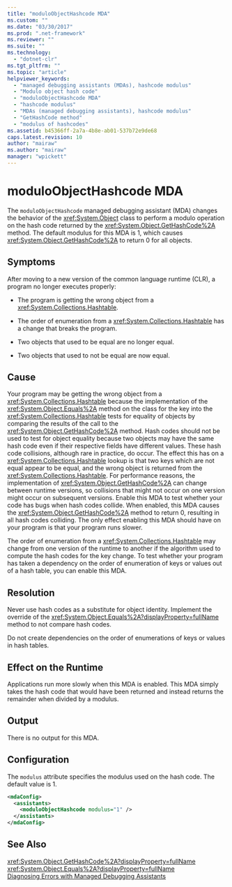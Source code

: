 ```yaml
---
title: "moduloObjectHashcode MDA"
ms.custom: ""
ms.date: "03/30/2017"
ms.prod: ".net-framework"
ms.reviewer: ""
ms.suite: ""
ms.technology: 
  - "dotnet-clr"
ms.tgt_pltfrm: ""
ms.topic: "article"
helpviewer_keywords: 
  - "managed debugging assistants (MDAs), hashcode modulus"
  - "Modulo object hash code"
  - "moduloObjectHashcode MDA"
  - "hashcode modulus"
  - "MDAs (managed debugging assistants), hashcode modulus"
  - "GetHashCode method"
  - "modulus of hashcodes"
ms.assetid: b45366ff-2a7a-4b8e-ab01-537b72e9de68
caps.latest.revision: 10
author: "mairaw"
ms.author: "mairaw"
manager: "wpickett"
---
```

# moduloObjectHashcode MDA
The `moduloObjectHashcode` managed debugging assistant (MDA) changes the behavior of the <xref:System.Object> class to perform a modulo operation on the hash code returned by the <xref:System.Object.GetHashCode%2A> method. The default modulus for this MDA is 1, which causes <xref:System.Object.GetHashCode%2A> to return 0 for all objects.  
  
## Symptoms  
 After moving to a new version of the common language runtime (CLR), a program no longer executes properly:  
  
-   The program is getting the wrong object from a <xref:System.Collections.Hashtable>.  
  
-   The order of enumeration from a <xref:System.Collections.Hashtable> has a change that breaks the program.  
  
-   Two objects that used to be equal are no longer equal.  
  
-   Two objects that used to not be equal are now equal.  
  
## Cause  
 Your program may be getting the wrong object from a <xref:System.Collections.Hashtable> because the implementation of the <xref:System.Object.Equals%2A> method on the class for the key into the <xref:System.Collections.Hashtable> tests for equality of objects by comparing the results of the call to the <xref:System.Object.GetHashCode%2A> method. Hash codes should not be used to test for object equality because two objects may have the same hash code even if their respective fields have different values. These hash code collisions, although rare in practice, do occur. The effect this has on a <xref:System.Collections.Hashtable> lookup is that two keys which are not equal appear to be equal, and the wrong object is returned from the <xref:System.Collections.Hashtable>. For performance reasons, the implementation of <xref:System.Object.GetHashCode%2A> can change between runtime versions, so collisions that might not occur on one version might occur on subsequent versions. Enable this MDA to test whether your code has bugs when hash codes collide. When enabled, this MDA causes the <xref:System.Object.GetHashCode%2A> method to return 0, resulting in all hash codes colliding. The only effect enabling this MDA should have on your program is that your program runs slower.  
  
 The order of enumeration from a <xref:System.Collections.Hashtable> may change from one version of the runtime to another if the algorithm used to compute the hash codes for the key change. To test whether your program has taken a dependency on the order of enumeration of keys or values out of a hash table, you can enable this MDA.  
  
## Resolution  
 Never use hash codes as a substitute for object identity. Implement the override of the <xref:System.Object.Equals%2A?displayProperty=fullName> method to not compare hash codes.  
  
 Do not create dependencies on the order of enumerations of keys or values in hash tables.  
  
## Effect on the Runtime  
 Applications run more slowly when this MDA is enabled. This MDA simply takes the hash code that would have been returned and instead returns the remainder when divided by a modulus.  
  
## Output  
 There is no output for this MDA.  
  
## Configuration  
 The `modulus` attribute specifies the modulus used on the hash code. The default value is 1.  
  
```xml  
<mdaConfig>  
  <assistants>  
    <moduloObjectHashcode modulus="1" />  
  </assistants>  
</mdaConfig>  
```  
  
## See Also  
 <xref:System.Object.GetHashCode%2A?displayProperty=fullName>   
 <xref:System.Object.Equals%2A?displayProperty=fullName>   
 [Diagnosing Errors with Managed Debugging Assistants](../../../docs/framework/debug-trace-profile/diagnosing-errors-with-managed-debugging-assistants.md)
